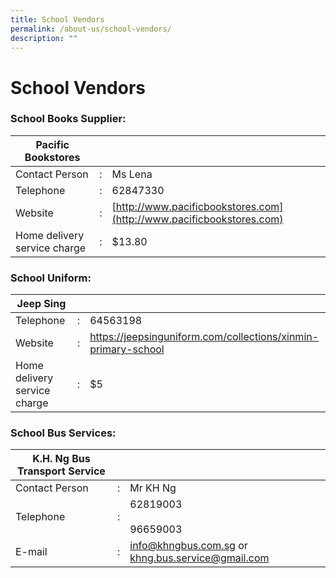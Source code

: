 ```yaml
---
title: School Vendors
permalink: /about-us/school-vendors/
description: ""
---
```

# **School Vendors**

### School Books Supplier:


| Pacific Bookstores 	| 	|  	|
|---	|:---:	|---	|
| Contact Person 	| : 	| Ms Lena 	|
| Telephone 	| : 	| 62847330 	|
| Website 	| : 	| [http://www.pacificbookstores.com](http://www.pacificbookstores.com) 	|
| Home delivery service charge 	| : 	| $13.80 	|




### School Uniform:

| Jeep Sing 	|  	|  	|
|---	|---	|---	|
| Telephone 	| : 	| 64563198 	|
| Website 	| : 	| https://jeepsinguniform.com/collections/xinmin-primary-school 	|
| Home delivery service charge 	| : 	| $5 	|


### School Bus Services:

| K.H. Ng Bus Transport Service 	|  	|  	|
|---	|---	|---	|
| Contact Person 	| : 	| Mr KH Ng 	|
| Telephone 	| : 	| 62819003<br><br>96659003 	|
| E-mail 	| : 	| [info@khngbus.com.sg](mailto:info@khngbus.com.sg) or [khng.bus.service@gmail.com](mailto:khng.bus.service@gmail.com) 	|